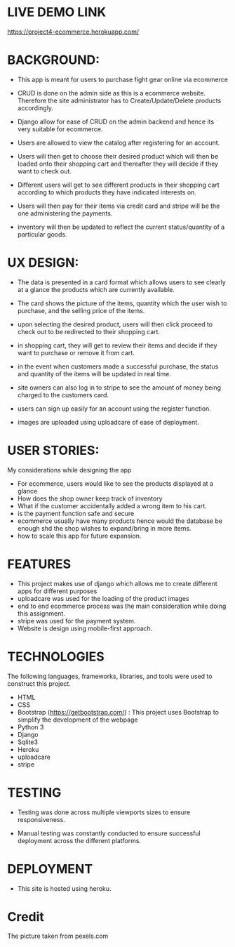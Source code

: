 LIVE DEMO LINK
==============
https://project4-ecommerce.herokuapp.com/


BACKGROUND:
==========
* This app is meant for users to purchase fight gear online via ecommerce 

* CRUD is done on the admin side as this is a ecommerce website. Therefore the site administrator has to Create/Update/Delete products accordingly.

* Django allow for ease of CRUD on the admin backend and hence its very suitable for ecommerce.
 
* Users are allowed to view the catalog after registering for an account.

* Users will then get to choose their desired product which will then be loaded onto their shopping cart and thereafter they will decide if they want to check out.

* Different users will get to see different products in their shopping cart according to which products they have indicated interests on. 

* Users will then pay for their items via credit card and stripe will be the one administering the payments.

* inventory will then be updated to reflect the current status/quantity of a particular goods. 



UX DESIGN:
==========
* The data is presented in a card format which allows users to see clearly at a glance the products which are currently available.  

* The card shows the picture of the items, quantity which the user wish to purchase, and the selling price of the items. 

* upon selecting the desired product, users will then click proceed to check out to be redirected to their shopping cart.

* in shopping cart, they will get to review their items and decide if they want to purchase or remove it from cart. 

* in the event when customers made a successful purchase, the status and quantity of the items will be updated in real time. 

* site owners can also log in to stripe to see the amount of money being charged to the customers card. 

* users can sign up easily for an account using the register function. 

* images are uploaded using uploadcare of ease of deployment.  

USER STORIES:
============
My considerations while designing the app
* For ecommerce, users would like to see the products displayed at a glance
* How does the shop owner keep track of inventory  
* What if the customer accidentally added a wrong item to his cart.
* is the payment function safe and secure 
* ecommerce usually have many products hence would the database be enough shd the shop wishes to expand/bring in more items. 
* how to scale this app for future expansion. 



FEATURES 
========
* This project makes use of django which allows me to create different apps for different purposes 
* uploadcare was used for the loading of the product images 
* end to end ecommerce process was the main consideration while doing this assignment. 
* stripe was used for the payment system. 
* Website is design using mobile-first approach.



TECHNOLOGIES 
=============
The following languages, frameworks, libraries, and tools were used to construct this project. 
* HTML
* CSS
* Bootstrap (https://getbootstrap.com/) : This project uses Bootstrap to simplify the development of the webpage
* Python 3 
* Django
* Sqlite3
* Heroku
* uploadcare
* stripe 



TESTING
=======
* Testing was done across multiple viewports sizes to ensure responsiveness. 

* Manual testing was constantly conducted to ensure successful deployment across the different platforms.

 

DEPLOYMENT
==========
* This site is hosted using heroku.


Credit
======
The picture taken from pexels.com
